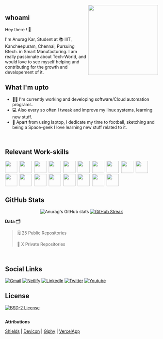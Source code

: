<img align='right' src="https://media.giphy.com/media/JKo6P5QyuFkuhLlfVq/giphy.gif" width="230">
 
## whoami

<p>Hey there ! 👋</p> 
I'm Anurag Kar, Student at 📚 IIIT, Kancheepuram, Chennai,  Pursuing Btech. in Smart Manufacturing. I am really passionate about Tech-World, and would love to see myself helping and contributing for the growth and developement of it.
<br>

## What I'm upto

- 👨‍💻 I'm currently working and developing software/Cloud automation programs.
- 💻 Also every so often I tweak and improve my linux systems, learning new stuff.
- 🌌 Apart from using laptop, I dedicate my time to football, sketching and being a Space-geek I love learning new stuff related to it.
<br>

## Relevant Work-skills

<span><img src="https://cdn.jsdelivr.net/gh/devicons/devicon@latest/icons/python/python-original.svg" width="40px"></span>&nbsp;
<span><img src="https://cdn.jsdelivr.net/gh/devicons/devicon@latest/icons/cplusplus/cplusplus-original.svg" width="40px"></span>&nbsp;
<span><img src="https://cdn.jsdelivr.net/gh/devicons/devicon@latest/icons/c/c-original.svg" width="40px"></span>&nbsp;
<span><img src="https://cdn.jsdelivr.net/gh/devicons/devicon@latest/icons/dart/dart-original.svg" width="40px"></span>&nbsp;
<span><img src="https://cdn.jsdelivr.net/gh/devicons/devicon@latest/icons/bash/bash-plain.svg" width="40px"></span>&nbsp;
<span><img src="https://cdn.jsdelivr.net/gh/devicons/devicon@latest/icons/git/git-original.svg" width="40px"></span>&nbsp;
<span><img src="https://cdn.jsdelivr.net/gh/devicons/devicon@latest/icons/html5/html5-plain.svg" width="40px"></span>&nbsp;
<span><img src="https://cdn.jsdelivr.net/gh/devicons/devicon@latest/icons/css3/css3-plain.svg" width="40px"></span>&nbsp;
<span><img src="https://cdn.jsdelivr.net/gh/devicons/devicon@latest/icons/javascript/javascript-original.svg" width="40px"></span>&nbsp;
<span><img src="https://cdn.jsdelivr.net/gh/devicons/devicon@latest/icons/django/django-original.svg" width="40px"></span>&nbsp;
<span><img src="https://cdn.jsdelivr.net/gh/devicons/devicon@latest/icons/flask/flask-original.svg" width="40px"></span>&nbsp;
<span><img src="https://cdn.jsdelivr.net/gh/devicons/devicon@latest/icons/bootstrap/bootstrap-plain.svg" width="40px"></span>&nbsp;
<span><img src="https://cdn.jsdelivr.net/gh/devicons/devicon@latest/icons/flutter/flutter-original.svg" width="40px"></span>&nbsp;
<span><img src="https://cdn.jsdelivr.net/gh/devicons/devicon@latest/icons/mysql/mysql-original.svg" width="40px"></span>&nbsp;
<span><img src="https://cdn.jsdelivr.net/gh/devicons/devicon@latest/icons/postgresql/postgresql-original.svg" width="40px"></span>&nbsp;
<span><img src="https://cdn.jsdelivr.net/gh/devicons/devicon@latest/icons/firebase/firebase-plain.svg" width="40px"></span>&nbsp;
<span><img src="https://cdn.jsdelivr.net/gh/devicons/devicon@latest/icons/kubernetes/kubernetes-plain.svg" width="40px"></span>&nbsp;
<span><img src="https://cdn.jsdelivr.net/gh/devicons/devicon@latest/icons/docker/docker-plain.svg" width="40px"></span>&nbsp;
<br>

## GitHub Stats

<!-- <div align="left">
<table >
 <tr>
    <td>
    
![Anurag's GitHub stats](https://github-readme-stats.vercel.app/api?username=anuragdevon&theme=tokyonight&show_icons=true&border_radius=0)
    </td>
    <td>

[![Top Langs](https://github-readme-stats.vercel.app/api/top-langs/?username=anuragdevon&layout=compact&theme=tokyonight&border_radius=0)](https://github.com/anuragdevon/)
    </td>
 </tr>
</table>
</div> -->

<div align="center">
 
![Anurag's GitHub stats](https://github-readme-stats.vercel.app/api?username=anuragdevon&theme=tokyonight&show_icons=true&hide_border=true)
[![GitHub Streak](https://github-readme-streak-stats.herokuapp.com?user=anuragdevon&theme=tokyonight&hide_border=true)](https://git.io/streak-stats)
 </div>
 
**Data 🗂** 

> 🗒 25 Public Repositories 
 > 
> 🔐 X Private Repositories  
<br>

## Social Links 

[![Gmail][gmail-shield]][linkedin-url]
[![Netlify][netlify-shield]][netlify-url]
[![LinkedIn][linkedin-shield]][linkedin-url]
[![Twitter][twitter-shield]][twitter-url]
[![Youtube][youtube-shield]][youtube-url]
<br>
 ## License
 
[![BSD-2 License][license-shield]][license-url]


## []()
**Attributions** 

[Shields](https://shields.io/)  |
[Devicon](https://devicon.dev/)  |
[Giphy](https://giphy.com/)  |
[VercelApp](https://github.com/anuraghazra/github-readme-stats)

<!-- References to the icons links -->
[license-shield]: https://img.shields.io/badge/License-black.svg?style=for-the-badge&logo=github&colorB=555
[license-url]: https://github.com/anuragdevon/anuragdevon/blob/master/LICENSE

[linkedin-shield]: https://img.shields.io/badge/-LinkedIn-black.svg?style=for-the-badge&logo=linkedin&colorB=555
[linkedin-url]: https://www.linkedin.com/in/anurag-kar-472587192/

[twitter-shield]: https://img.shields.io/badge/-Twitter-black.svg?style=for-the-badge&logo=twitter&colorB=555
[twitter-url]: https://twitter.com/AnuragKar016

[youtube-shield]: https://img.shields.io/badge/-Youtube-black.svg?style=for-the-badge&logo=youtube&colorB=555
[youtube-url]: https://www.youtube.com/channel/UCrWytD5s1b29limBpsis9RQ

[netlify-shield]: https://img.shields.io/badge/-Wesbite-black.svg?style=for-the-badge&logo=netlify&colorB=555
[netlify-url]: https://anuragkar.netlify.app/

[gmail-shield]: https://img.shields.io/badge/-Gmail-black.svg?style=for-the-badge&logo=gmail&colorB=555
[gmail-url]: mailto:anuragkar16@gmail.com
